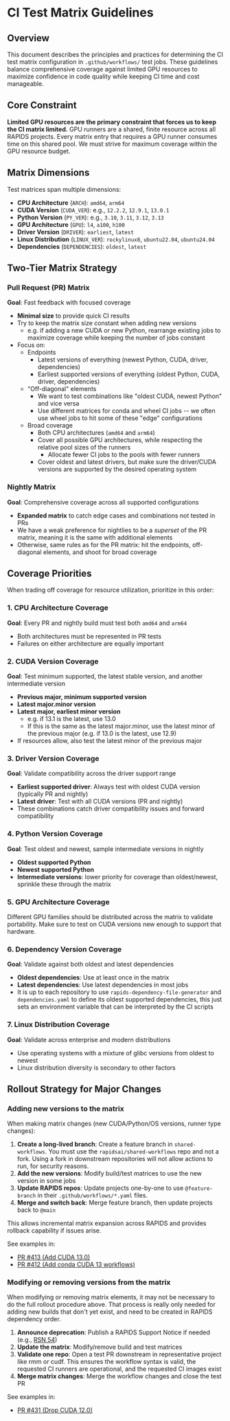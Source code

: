 # CI Test Matrix Guidelines

## Overview

This document describes the principles and practices for determining the CI test matrix configuration in `.github/workflows/` test jobs. These guidelines balance comprehensive coverage against limited GPU resources to maximize confidence in code quality while keeping CI time and cost manageable.

## Core Constraint

**Limited GPU resources are the primary constraint that forces us to keep the CI matrix limited.** GPU runners are a shared, finite resource across all RAPIDS projects. Every matrix entry that requires a GPU runner consumes time on this shared pool. We must strive for maximum coverage within the GPU resource budget.

## Matrix Dimensions

Test matrices span multiple dimensions:

- **CPU Architecture** (`ARCH`): `amd64`, `arm64`
- **CUDA Version** (`CUDA_VER`): e.g., `12.2.2`, `12.9.1`, `13.0.1`
- **Python Version** (`PY_VER`): e.g., `3.10`, `3.11`, `3.12`, `3.13`
- **GPU Architecture** (`GPU`): `l4`, `a100`, `h100`
- **Driver Version** (`DRIVER`): `earliest`, `latest`
- **Linux Distribution** (`LINUX_VER`): `rockylinux8`, `ubuntu22.04`, `ubuntu24.04`
- **Dependencies** (`DEPENDENCIES`): `oldest`, `latest`

## Two-Tier Matrix Strategy

### Pull Request (PR) Matrix
**Goal**: Fast feedback with focused coverage

- **Minimal size** to provide quick CI results
- Try to keep the matrix size constant when adding new versions
  - e.g. if adding a new CUDA or new Python, rearrange existing jobs to maximize coverage while keeping the number of jobs constant
- Focus on:
  - Endpoints
    - Latest versions of everything (newest Python, CUDA, driver, dependencies)
    - Earliest supported versions of everything (oldest Python, CUDA, driver, dependencies)
  - "Off-diagonal" elements
    - We want to test combinations like "oldest CUDA, newest Python" and vice versa
    - Use different matrices for conda and wheel CI jobs -- we often use wheel jobs to hit some of these "edge" configurations
  - Broad coverage
    - Both CPU architectures (`amd64` and `arm64`)
    - Cover all possible GPU architectures, while respecting the relative pool sizes of the runners
      - Allocate fewer CI jobs to the pools with fewer runners
    - Cover oldest and latest drivers, but make sure the driver/CUDA versions are supported by the desired operating system

### Nightly Matrix
**Goal**: Comprehensive coverage across all supported configurations

- **Expanded matrix** to catch edge cases and combinations not tested in PRs
- We have a weak preference for nightlies to be a *superset* of the PR matrix, meaning it is the same with additional elements
- Otherwise, same rules as for the PR matrix: hit the endpoints, off-diagonal elements, and shoot for broad coverage

## Coverage Priorities

When trading off coverage for resource utilization, prioritize in this order:

### 1. CPU Architecture Coverage
**Goal**: Every PR and nightly build must test both `amd64` and `arm64`

- Both architectures must be represented in PR tests
- Failures on either architecture are equally important

### 2. CUDA Version Coverage
**Goal**: Test minimum supported, the latest stable version, and another intermediate version

- **Previous major, minimum supported version**
- **Latest major.minor version**
- **Latest major, earliest minor version**
  - e.g. if 13.1 is the latest, use 13.0
  - If this is the same as the latest major.minor, use the latest minor of the previous major (e.g. if 13.0 is the latest, use 12.9)
- If resources allow, also test the latest minor of the previous major

### 3. Driver Version Coverage
**Goal**: Validate compatibility across the driver support range

- **Earliest supported driver**: Always test with oldest CUDA version (typically PR and nightly)
- **Latest driver**: Test with all CUDA versions (PR and nightly)
- These combinations catch driver compatibility issues and forward compatibility

### 4. Python Version Coverage
**Goal**: Test oldest and newest, sample intermediate versions in nightly

- **Oldest supported Python**
- **Newest supported Python**
- **Intermediate versions**: lower priority for coverage than oldest/newest, sprinkle these through the matrix

### 5. GPU Architecture Coverage
Different GPU families should be distributed across the matrix to validate portability.
Make sure to test on CUDA versions new enough to support that hardware.

### 6. Dependency Version Coverage
**Goal**: Validate against both oldest and latest dependencies

- **Oldest dependencies**: Use at least once in the matrix
- **Latest dependencies**: Use latest dependencies in most jobs
- It is up to each repository to use `rapids-dependency-file-generator` and `dependencies.yaml` to define its oldest supported dependencies, this just sets an environment variable that can be interpreted by the CI scripts

### 7. Linux Distribution Coverage
**Goal**: Validate across enterprise and modern distributions

- Use operating systems with a mixture of glibc versions from oldest to newest
- Linux distribution diversity is secondary to other factors

## Rollout Strategy for Major Changes

### Adding new versions to the matrix

When making matrix changes (new CUDA/Python/OS versions, runner type changes):
1. **Create a long-lived branch**: Create a feature branch in `shared-workflows`. You must use the `rapidsai/shared-workflows` repo and not a fork. Using a fork in downstream repositories will not allow actions to run, for security reasons.
2. **Add the new versions**: Modify build/test matrices to use the new version in some jobs
3. **Update RAPIDS repos**: Update projects one-by-one to use `@feature-branch` in their `.github/workflows/*.yaml` files.
4. **Merge and switch back**: Merge feature branch, then update projects back to `@main`

This allows incremental matrix expansion across RAPIDS and provides rollback capability if issues arise.

See examples in:
- [PR #413 (Add CUDA 13.0)](https://github.com/rapidsai/shared-workflows/pull/413)
- [PR #412 (Add conda CUDA 13 workflows)](https://github.com/rapidsai/shared-workflows/pull/412)

### Modifying or removing versions from the matrix

When modifying or removing matrix elements, it may not be necessary to do the full rollout procedure above.
That process is really only needed for adding new builds that don't yet exist, and need to be created in RAPIDS dependency order.

1. **Announce deprecation**: Publish a RAPIDS Support Notice if needed (e.g., [RSN 54](https://docs.rapids.ai/notices/rsn0054/))
2. **Update the matrix**: Modify/remove build and test matrices
3. **Validate one repo**: Open a test PR downstream in representative project like rmm or cudf. This ensures the workflow syntax is valid, the requested CI runners are operational, and the requested CI images exist
4. **Merge matrix changes**: Merge the workflow changes and close the test PR

See examples in:
- [PR #431 (Drop CUDA 12.0)](https://github.com/rapidsai/shared-workflows/pull/431)
